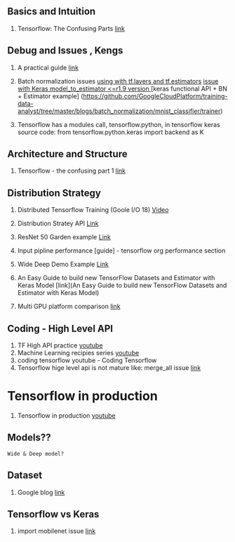 ## Basics and Intuition

1. Tensorflow: The Confusing Parts  [link](https://jacobbuckman.com/post/tensorflow-the-confusing-parts-1/)

## Debug and Issues , Kengs

1. A practical guide [link](https://wookayin.github.io/tensorflow-talk-debugging)

2. Batch normalization issues [using with tf.layers and tf.estimators](https://github.com/tensorflow/tensorflow/issues/16455) [issue with Keras model_to_estimator <=r1.9 version ](https://github.com/tensorflow/tensorflow/issues/17950) 
[keras functional API + BN + Estimator example]
(https://github.com/GoogleCloudPlatform/training-data-analyst/tree/master/blogs/batch_normalization/mnist_classifier/trainer)

3. Tensorflow has a modules call, tensorflow.python, in tensorflow keras source code:
    from tensorflow.python.keras import backend as K


## Architecture and Structure

1. Tensorflow - the confusing part 1 [link](https://jacobbuckman.com/post/tensorflow-the-confusing-parts-1/) 


## Distribution Strategy

1. Distributed Tensorflow Training (Goole I/O 18) [Video](https://www.youtube.com/watch?v=bRMGoPqsn20)

2. Distribution Stratey API [Link](https://github.com/tensorflow/tensorflow/blob/r1.8/tensorflow/contrib/distribute/README.md)

3. ResNet 50 Garden example [Link](https://github.com/tensorflow/models/tree/master/official/resnet)

4. Input pipline performance [guide] - tensorflow org performance section

5. Wide Deep Demo Example [Link](https://github.com/colinwke/wide_deep_demo)

6. An Easy Guide to build new TensorFlow Datasets and Estimator with Keras Model [link](An Easy Guide to build new TensorFlow Datasets and Estimator with Keras Model)

7. Multi GPU platform comparison [link](https://medium.com/@iliakarmanov/multi-gpu-rosetta-stone-d4fa96162986)

## Coding -  High Level API

1. TF High API practice [youtube](https://www.youtube.com/watch?v=4oNdaQk0Qv4)
2. Machine Learning recipies series [youtube](https://www.youtube.com/playlist?list=PLOU2XLYxmsIIuiBfYad6rFYQU_jL2ryal)
3. coding tensorflow youtube - Coding Tensorflow
4. Tensorflow hige level api is not mature like:
    merge_all issue [link](https://github.com/tensorflow/tensorflow/issues/21412)


# Tensorflow in production

1. Tensorflow in production [youtube](https://www.youtube.com/watch?v=CxUc5FJF_9w)

## Models??

    Wide & Deep model? 

## Dataset

1. Google blog [link](https://developers.googleblog.com/2017/09/introducing-tensorflow-datasets.html)


## Tensorflow vs Keras

1. import mobilenet issue [link](https://github.com/keras-team/keras/issues/7431#)
